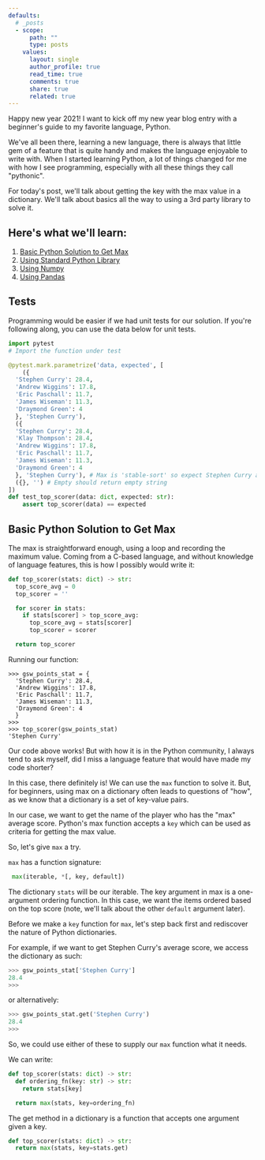 ```yaml
---
defaults:
  # _posts
  - scope:
      path: ""
      type: posts
    values:
      layout: single
      author_profile: true
      read_time: true
      comments: true
      share: true
      related: true
---
```


Happy new year 2021! I want to kick off my new year blog entry with a beginner's guide to my favorite language, Python.

We've all been there, learning a new language, there is always that little gem of a feature that is quite handy and makes the language enjoyable to write with. When I started learning Python, a lot of things changed for me with how I see programming, especially with all these things they call "pythonic".

For today's post, we'll talk about getting the key with the max value in a dictionary. We'll talk about basics all the way to using a 3rd party library to solve it.


## Here's what we'll learn:
1. [Basic Python Solution to Get Max](#basic-python-solution-to-get-max)
2. [Using Standard Python Library](#using-standard-python-library)
3. [Using Numpy](#using-numpy)
4. [Using Pandas](#using-pandas)



## Tests

Programming would be easier if we had unit tests for our solution. If you're following along, you can use the data below for unit tests.

```python
import pytest
# Import the function under test

@pytest.mark.parametrize('data, expected', [
    ({
  'Stephen Curry': 28.4,
  'Andrew Wiggins': 17.8,
  'Eric Paschall': 11.7,
  'James Wiseman': 11.3,
  'Draymond Green': 4
  }, 'Stephen Curry'),
  ({
  'Stephen Curry': 28.4,
  'Klay Thompson': 28.4,
  'Andrew Wiggins': 17.8,
  'Eric Paschall': 11.7,
  'James Wiseman': 11.3,
  'Draymond Green': 4
  }, 'Stephen Curry'), # Max is 'stable-sort' so expect Stephen Curry as it is the first it sees
  ({}, '') # Empty should return empty string
])
def test_top_scorer(data: dict, expected: str):
    assert top_scorer(data) == expected
```


## Basic Python Solution to Get Max

The max is straightforward enough, using a loop and recording the maximum value. Coming from a C-based language, and without knowledge of language features, this is how I possibly would write it:

```python
def top_scorer(stats: dict) -> str:
  top_score_avg = 0
  top_scorer = ''

  for scorer in stats:
    if stats[scorer] > top_score_avg:
      top_score_avg = stats[scorer]
      top_scorer = scorer

  return top_scorer

```

Running our function:
```
>>> gsw_points_stat = {
  'Stephen Curry': 28.4,
  'Andrew Wiggins': 17.8,
  'Eric Paschall': 11.7,
  'James Wiseman': 11.3,
  'Draymond Green': 4
  }
>>>
>>> top_scorer(gsw_points_stat)
'Stephen Curry'
```

Our code above works! But with how it is in the Python community, I always tend to ask myself, did I miss a language feature that would have made my code shorter?

In this case, there definitely is! We can use the `max` function to solve it. But, for beginners, using max on a dictionary often leads to questions of "how", as we know that a dictionary is a set of key-value pairs.

In our case, we want to get the name of the player who has the "max" average score. Python's max function accepts a `key` which can be used as criteria for getting the max value.

So, let's give `max` a try.

`max` has a function signature:
```python
 max(iterable, *[, key, default])
```

The dictionary `stats` will be our iterable. The key argument in max is a one-argument ordering function. In this case, we want the items ordered based on the top score (note, we'll talk about the other `default` argument later).

Before we make a `key` function for `max`, let's step back first and rediscover the nature of Python dictionaries.

For example, if we want to get Stephen Curry's average score, we access the dictionary as such:

```python
>>> gsw_points_stat['Stephen Curry']
28.4
>>>
```
or alternatively:
```python
>>> gsw_points_stat.get('Stephen Curry')
28.4
>>>
```

So, we could use either of these to supply our `max` function what it needs.

We can write:
```python
def top_scorer(stats: dict) -> str:
  def ordering_fn(key: str) -> str:
    return stats[key]

  return max(stats, key=ordering_fn)

```

The get method in a dictionary is a function that accepts one argument given a key.


```python
def top_scorer(stats: dict) -> str:
  return max(stats, key=stats.get)
```
